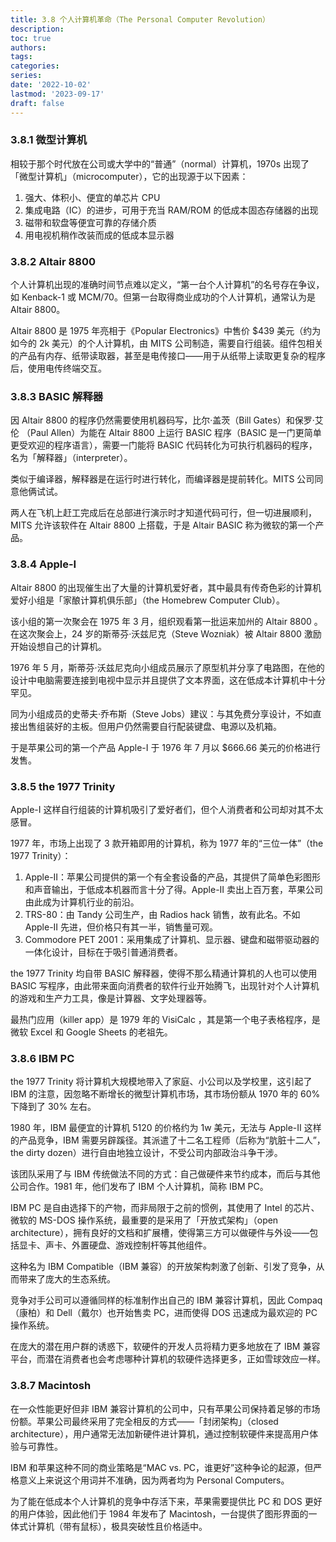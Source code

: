 ```yaml
---
title: 3.8 个人计算机革命（The Personal Computer Revolution）
description: 
toc: true
authors:
tags:
categories:
series:
date: '2022-10-02'
lastmod: '2023-09-17'
draft: false
---
```

### 3.8.1 微型计算机

相较于那个时代放在公司或大学中的“普通”（normal）计算机，1970s 出现了「微型计算机」（microcomputer），它的出现源于以下因素：

1. 强大、体积小、便宜的单芯片 CPU
2. 集成电路（IC）的进步，可用于充当 RAM/ROM 的低成本固态存储器的出现
3. 磁带和软盘等便宜可靠的存储介质
4. 用电视机稍作改装而成的低成本显示器

### 3.8.2 Altair 8800

个人计算机出现的准确时间节点难以定义，“第一台个人计算机”的名号存在争议，如 Kenback-1 或 MCM/70。但第一台取得商业成功的个人计算机，通常认为是 Altair 8800。

Altair 8800 是 1975 年亮相于《Popular Electronics》中售价 $439 美元（约为如今的 2k 美元）的个人计算机，由 MITS 公司制造，需要自行组装。组件包相关的产品有内存、纸带读取器，甚至是电传接口——用于从纸带上读取更复杂的程序后，使用电传终端交互。

### 3.8.3 BASIC 解释器

因 Altair 8800 的程序仍然需要使用机器码写，比尔·盖茨（Bill Gates）和保罗·艾伦 （Paul Allen）为能在 Altair 8800 上运行 BASIC 程序（BASIC 是一门更简单更受欢迎的程序语言），需要一门能将 BASIC 代码转化为可执行机器码的程序，名为「解释器」（interpreter）。

类似于编译器，解释器是在运行时进行转化，而编译器是提前转化。MITS 公司同意他俩试试。

两人在飞机上赶工完成后在总部进行演示时才知道代码可行，但一切进展顺利，MITS 允许该软件在 Altair 8800 上搭载，于是 Altair BASIC 称为微软的第一个产品。

### 3.8.4 Apple-I

Altair 8800 的出现催生出了大量的计算机爱好者，其中最具有传奇色彩的计算机爱好小组是「家酿计算机俱乐部」（the Homebrew Computer Club）。

该小组的第一次聚会在 1975 年 3 月，组织观看第一批运来加州的 Altair 8800 。在这次聚会上，24 岁的斯蒂芬·沃兹尼克（Steve Wozniak）被 Altair 8800 激励开始设想自己的计算机。

1976 年 5 月，斯蒂芬·沃兹尼克向小组成员展示了原型机并分享了电路图，在他的设计中电脑需要连接到电视中显示并且提供了文本界面，这在低成本计算机中十分罕见。

同为小组成员的史蒂夫·乔布斯（Steve Jobs）建议：与其免费分享设计，不如直接出售组装好的主板。但用户仍然需要自行配装键盘、电源以及机箱。

于是苹果公司的第一个产品 Apple-I 于 1976 年 7 月以 $666.66 美元的价格进行发售。

### 3.8.5 the 1977 Trinity

Apple-I 这样自行组装的计算机吸引了爱好者们，但个人消费者和公司却对其不太感冒。

1977 年，市场上出现了 3 款开箱即用的计算机，称为 1977 年的“三位一体”（the 1977 Trinity）：

1. Apple-II：苹果公司提供的第一个有全套设备的产品，其提供了简单色彩图形和声音输出，于低成本机器而言十分了得。Apple-II 卖出上百万套，苹果公司由此成为计算机行业的前沿。
2. TRS-80：由 Tandy 公司生产，由 Radios hack 销售，故有此名。不如 Apple-II 先进，但价格只有其一半，销售量可观。
3. Commodore PET 2001：采用集成了计算机、显示器、键盘和磁带驱动器的一体化设计，目标在于吸引普通消费者。

the 1977 Trinity 均自带 BASIC 解释器，使得不那么精通计算机的人也可以使用 BASIC 写程序，由此带来面向消费者的软件行业开始腾飞，出现针对个人计算机的游戏和生产力工具，像是计算器、文字处理器等。

最热门应用（killer app）是 1979 年的 VisiCalc ，其是第一个电子表格程序，是微软 Excel 和 Google Sheets 的老祖先。

### 3.8.6 IBM PC

the 1977 Trinity 将计算机大规模地带入了家庭、小公司以及学校里，这引起了 IBM 的注意，因忽略不断增长的微型计算机市场，其市场份额从 1970 年的 60% 下降到了 30% 左右。

1980 年，IBM 最便宜的计算机 5120 的价格约为 1w 美元，无法与 Apple-II 这样的产品竞争，IBM 需要另辟蹊径。其派遣了十二名工程师（后称为“肮脏十二人”，the dirty dozen）进行自由地独立设计，不受公司内部政治斗争干涉。

该团队采用了与 IBM 传统做法不同的方式：自己做硬件来节约成本，而后与其他公司合作。1981 年，他们发布了 IBM 个人计算机，简称 IBM PC。

IBM PC 是自由选择下的产物，而非局限于之前的惯例，其使用了 Intel 的芯片、微软的 MS-DOS 操作系统，最重要的是采用了「开放式架构」（open architecture），拥有良好的文档和扩展槽，使得第三方可以做硬件与外设——包括显卡、声卡、外置硬盘、游戏控制杆等其他组件。

这种名为 IBM Compatible（IBM 兼容）的开放架构刺激了创新、引发了竞争，从而带来了庞大的生态系统。

竞争对手公司可以遵循同样的标准制作出自己的 IBM 兼容计算机，因此 Compaq（康柏）和 Dell（戴尔）也开始售卖 PC，进而使得 DOS 迅速成为最欢迎的 PC 操作系统。

在庞大的潜在用户群的诱惑下，软硬件的开发人员将精力更多地放在了 IBM 兼容平台，而潜在消费者也会考虑哪种计算机的软硬件选择更多，正如雪球效应一样。

### 3.8.7 Macintosh

在一众性能更好但非 IBM 兼容计算机的公司中，只有苹果公司保持着足够的市场份额。苹果公司最终采用了完全相反的方式——「封闭架构」（closed architecture），用户通常无法加新硬件进计算机，通过控制软硬件来提高用户体验与可靠性。

IBM 和苹果这种不同的商业策略是“MAC vs. PC，谁更好”这种争论的起源，但严格意义上来说这个用词并不准确，因为两者均为 Personal Computers。

为了能在低成本个人计算机的竞争中存活下来，苹果需要提供比 PC 和 DOS 更好的用户体验，因此他们于 1984 年发布了 Macintosh，一台提供了图形界面的一体式计算机（带有鼠标），极具突破性且价格适中。